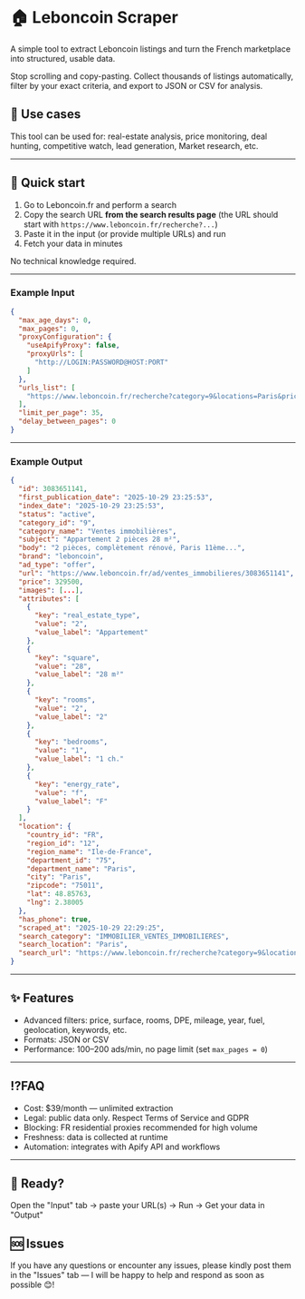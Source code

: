 # 🏠 Leboncoin Scraper

A simple tool to extract Leboncoin listings and turn the French marketplace into structured, usable data.

Stop scrolling and copy-pasting. Collect thousands of listings automatically, filter by your exact criteria, and export to JSON or CSV for analysis.

## 🎯 Use cases

This tool can be used for: real-estate analysis, price monitoring, deal hunting, competitive watch, lead generation, Market research, etc.

---

## 🚀 Quick start

1. Go to Leboncoin.fr and perform a search
2. Copy the search URL **from the search results page** (the URL should start with `https://www.leboncoin.fr/recherche?...`)
3. Paste it in the input (or provide multiple URLs) and run
4. Fetch your data in minutes

No technical knowledge required.

---

### Example Input

```json
{
  "max_age_days": 0,
  "max_pages": 0,
  "proxyConfiguration": {
    "useApifyProxy": false,
    "proxyUrls": [
      "http://LOGIN:PASSWORD@HOST:PORT"
    ]
  },
  "urls_list": [
    "https://www.leboncoin.fr/recherche?category=9&locations=Paris&price=250000-400000&rooms=2-4&real_estate_type=2"
  ],
  "limit_per_page": 35,
  "delay_between_pages": 0
}
```

---

### Example Output

```json
{
  "id": 3083651141,
  "first_publication_date": "2025-10-29 23:25:53",
  "index_date": "2025-10-29 23:25:53",
  "status": "active",
  "category_id": "9",
  "category_name": "Ventes immobilières",
  "subject": "Appartement 2 pièces 28 m²",
  "body": "2 pièces, complètement rénové, Paris 11ème...",
  "brand": "leboncoin",
  "ad_type": "offer",
  "url": "https://www.leboncoin.fr/ad/ventes_immobilieres/3083651141",
  "price": 329500,
  "images": [...],
  "attributes": [
    {
      "key": "real_estate_type",
      "value": "2",
      "value_label": "Appartement"
    },
    {
      "key": "square",
      "value": "28",
      "value_label": "28 m²"
    },
    {
      "key": "rooms",
      "value": "2",
      "value_label": "2"
    },
    {
      "key": "bedrooms",
      "value": "1",
      "value_label": "1 ch."
    },
    {
      "key": "energy_rate",
      "value": "f",
      "value_label": "F"
    }
  ],
  "location": {
    "country_id": "FR",
    "region_id": "12",
    "region_name": "Ile-de-France",
    "department_id": "75",
    "department_name": "Paris",
    "city": "Paris",
    "zipcode": "75011",
    "lat": 48.85763,
    "lng": 2.38005
  },
  "has_phone": true,
  "scraped_at": "2025-10-29 22:29:25",
  "search_category": "IMMOBILIER_VENTES_IMMOBILIERES",
  "search_location": "Paris",
  "search_url": "https://www.leboncoin.fr/recherche?category=9&locations=Paris&price=250000-400000&rooms=2-4&real_estate_type=2"
}
```

---

## ✨ Features

- Advanced filters: price, surface, rooms, DPE, mileage, year, fuel, geolocation, keywords, etc.
- Formats: JSON or CSV
- Performance: 100–200 ads/min, no page limit (set `max_pages = 0`)

---

## ⁉️FAQ

- Cost: $39/month — unlimited extraction
- Legal: public data only. Respect Terms of Service and GDPR
- Blocking: FR residential proxies recommended for high volume
- Freshness: data is collected at runtime
- Automation: integrates with Apify API and workflows

---

## 🚀 Ready?

Open the "Input" tab → paste your URL(s) → Run → Get your data in "Output"

## 🆘 Issues

If you have any questions or encounter any issues, please kindly post them in the "Issues" tab — I will be happy to help and respond as soon as possible 😊!
